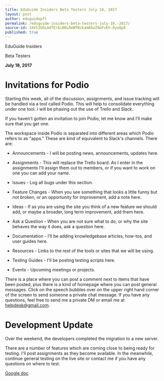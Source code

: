 ```yaml
---
title: EduGuide Insiders Beta Testers July 18, 2017
layout: post
author: eduguidepfl
permalink: /eduguide-insiders-beta-testers-july-18,-2017/
source-id: 1mVt2UGLmdfErAiN0LReWTBckamAkwZ9wFvEh-8yuQpA
published: true
---
```

EduGuide Insiders

Beta Testers

**July 18, 2017**

# Invitations for Podio

Starting this week, all of the discussion, assignments, and issue tracking will be handled via a tool called Podio. This will help to consolidate everything under one tool. I will be phasing out the use of Trello and Slack.

If you haven't gotten an invitation to join Podio, let me know and I’ll make sure that you get one.

The workspace inside Podio is separated into different areas which Podio refers to as "apps." These are kind of equivalent to Slack's channels. There are:

* Announcements - I will be posting news, announcements, updates here.

* Assignments - This will replace the Trello board. As I enter in the assignments I'll assign them out to members, or if you want to work on one you can add your name.

* Issues - Log all bugs under this section.

* Feature Changes - When you see something that looks a little funny but not broken, or an opportunity for improvement, add a note here.

* Ideas - If as you are using the site you think of a new feature we should add, or maybe a broader, long term improvement, add them here.

* Ask a Question - When you are not sure what to do, or why the site behaves the way it does, ask a question here.

* Documentation - I'll be adding knowledgebase articles, how-tos, and user guides here.

* Resources - Links to the rest of the tools or sites that we will be using.

* Testing Guides - I'll be posting testing scripts here.

* Events - Upcoming meetings or projects.

There is a place where you can post a comment next to items that have been posted, plus there is a kind of homepage where you can post general messages. Click on the speech bubbles over on the upper right hand corner of the screen to send someone a private chat message. If you have any questions, feel free to send me a private DM or email me at [helpdesk@gmail.com](mailto:helpdesk@gmail.com).

# Development Update

Over the weekend, the developers completed the migration to a new server.

There are a number of features which are coming close to being ready for testing. I'll post assignments as they become available. In the meanwhile, continue general testing on the live site or contact me if you have any questions on where to test.

[Google doc](https://docs.google.com/document/d/1mVt2UGLmdfErAiN0LReWTBckamAkwZ9wFvEh-8yuQpA/edit?usp=sharing)

